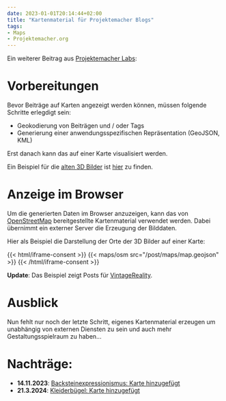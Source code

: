 ```yaml
---
date: 2023-01-01T20:14:44+02:00
title: "Kartenmaterial für Projektemacher Blogs"
tags:
- Maps
- Projektemacher.org
---
```


Ein weiterer Beitrag aus [Projektemacher Labs](https://labs.projektemacher.org/):
<!--more-->

# Vorbereitungen

Bevor Beiträge auf Karten angezeigt werden können, müssen folgende Schritte erlegdigt sein:
* Geokodierung von Beiträgen und / oder Tags
* Generierung einer anwendungsspezifischen Repräsentation (GeoJSON, KML)

Erst danach kann das auf einer Karte visualisiert werden.

Ein Beispiel für die [alten 3D Bilder](/future/3d/) ist [hier](/future/3d/map.geojson) zu finden.

# Anzeige im Browser

Um die generierten Daten im Browser anzuzeigen, kann das von [OpenStreetMap](https://www.openstreetmap.org/) bereitgestellte Kartenmaterial verwendet werden. Dabei übernimmt ein externer Server die Erzeugung der Bilddaten.

Hier als Beispiel die Darstellung der Orte der 3D Bilder auf einer Karte:

{{< html/iframe-consent >}}
    {{< maps/osm src="/post/maps/map.geojson" >}}
{{< /html/iframe-consent >}}

**Update**: Das Beispiel zeigt Posts für [VintageReality](https://vintagereality.projektemacher.org/).

# Ausblick

Nun fehlt nur noch der letzte Schritt, eigenes Kartenmaterial erzeugen um unabhängig von externen Diensten zu sein und auch mehr Gestaltungsspielraum zu haben...

# Nachträge:
* **14.11.2023**: [Backsteinexpressionismus: Karte hinzugefügt](https://backsteinexpressionismus.projektemacher.org/lists/#karte)
* **21.3.2024**: [Kleiderbügel: Karte hinzugefügt](https://xn--kleiderbgel-0hb.xn--blaufusstlpel-qmb.de/map/)
